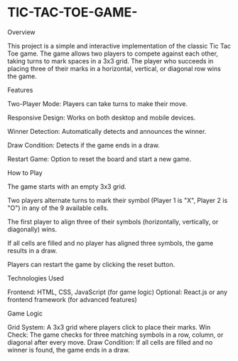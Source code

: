 # TIC-TAC-TOE-GAME-

Overview

This project is a simple and interactive implementation of the classic Tic Tac Toe game. The game allows two players to compete against each other, taking turns to mark spaces in a 3x3 grid. The player who succeeds in placing three of their marks in a horizontal, vertical, or diagonal row wins the game.

Features

Two-Player Mode: Players can take turns to make their move.

Responsive Design: Works on both desktop and mobile devices.

Winner Detection: Automatically detects and announces the winner.

Draw Condition: Detects if the game ends in a draw.

Restart Game: Option to reset the board and start a new game.

How to Play

The game starts with an empty 3x3 grid.

Two players alternate turns to mark their symbol (Player 1 is "X", Player 2 is "O") in any of the 9 available cells.

The first player to align three of their symbols (horizontally, vertically, or diagonally) wins.

If all cells are filled and no player has aligned three symbols, the game results in a draw.

Players can restart the game by clicking the reset button.

Technologies Used

Frontend: HTML, CSS, JavaScript (for game logic) Optional: React.js or any frontend framework (for advanced features)

Game Logic

Grid System: A 3x3 grid where players click to place their marks. Win Check: The game checks for three matching symbols in a row, column, or diagonal after every move. Draw Condition: If all cells are filled and no winner is found, the game ends in a draw.
